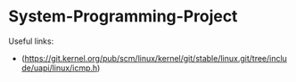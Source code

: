 # System-Programming-Project
Useful links: 
- (https://git.kernel.org/pub/scm/linux/kernel/git/stable/linux.git/tree/include/uapi/linux/icmp.h)
